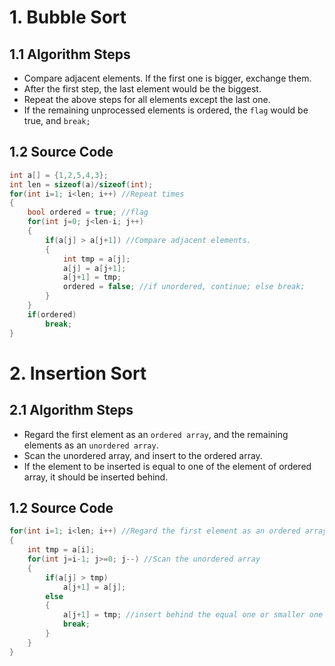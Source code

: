 # 1. Bubble Sort
## 1.1 Algorithm Steps
* Compare adjacent elements. If the first one is bigger, exchange them.
* After the first step, the last element would be the biggest.
* Repeat the above steps for all elements except the last one.
* If the remaining unprocessed elements is ordered, the `flag` would be true, and `break;`
## 1.2 Source Code
```cpp
int a[] = {1,2,5,4,3};
int len = sizeof(a)/sizeof(int);
for(int i=1; i<len; i++) //Repeat times
{
	bool ordered = true; //flag
	for(int j=0; j<len-i; j++)
	{
		if(a[j] > a[j+1]) //Compare adjacent elements.
		{
			int tmp = a[j];
			a[j] = a[j+1];
			a[j+1] = tmp;
			ordered = false; //if unordered, continue; else break;
		}
	}
	if(ordered)
		break;
}
```
# 2. Insertion Sort
## 2.1 Algorithm Steps
* Regard the first element as an `ordered array`, and the remaining elements as an `unordered array`.
* Scan the unordered array, and insert to the ordered array.
* If the  element to be inserted is equal to one of the element of ordered array, it should be inserted behind.
## 1.2 Source Code
```cpp
for(int i=1; i<len; i++) //Regard the first element as an ordered array
{
	int tmp = a[i];
	for(int j=i-1; j>=0; j--) //Scan the unordered array
	{
		if(a[j] > tmp)
			a[j+1] = a[j];
		else
		{
			a[j+1] = tmp; //insert behind the equal one or smaller one
			break;
		}
	}
}
```
